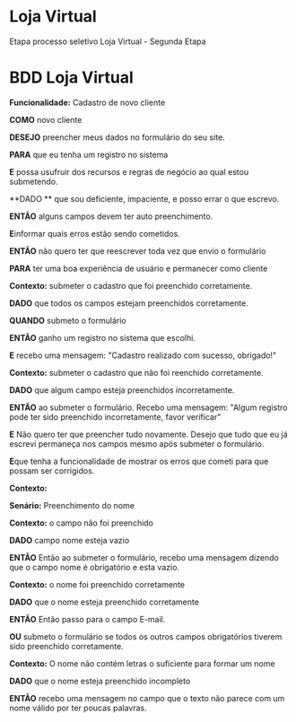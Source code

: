 # Loja Virtual
Etapa processo seletivo Loja Virtual - Segunda Etapa

# BDD Loja Virtual

**Funcionalidade:** Cadastro de novo cliente

**COMO** novo cliente

**DESEJO** preencher meus dados no formulário do seu site. 

**PARA** que eu tenha um registro no sistema

**E** possa usufruir dos recursos e regras de negócio ao qual estou submetendo. 

**DADO ** que sou deficiente, impaciente, e posso errar o que escrevo.

**ENTÃO** alguns campos devem ter auto preenchimento.

**E**informar quais erros estão sendo cometidos.

**ENTÃO** não quero ter que reescrever toda vez que envio o formulário 

**PARA** ter uma boa experiência de usuário e permanecer como cliente



**Contexto:** submeter o cadastro que foi preenchido corretamente.

**DADO** que todos os campos estejam preenchidos corretamente. 

**QUANDO**  submeto o formulário

**ENTÃO** ganho um registro no sistema que escolhi. 

**E** recebo uma mensagem: "Cadastro realizado com sucesso, obrigado!"



**Contexto:** submeter o cadastro que não foi reenchido corretamente.

**DADO** que algum campo esteja preenchidos incorretamente. 

**ENTÃO** ao submeter o formulário. Recebo uma mensagem: "Algum registro pode ter sido preenchido incorretamente, favor verificar"

**E** Não quero ter que preencher tudo novamente. Desejo que tudo que eu já escrevi permaneça nos campos mesmo após submeter o formulário.

**E**que tenha a funcionalidade de mostrar os erros que cometi para que possam ser corrigidos.  



**Contexto:** 

**Senário:** Preenchimento do nome

**Contexto:** o campo não foi preenchido

**DADO** campo nome esteja vazio 

**ENTÃO** Então ao submeter o formulário, recebo uma mensagem dizendo que o campo nome é obrigatório e esta vazio.



**Contexto:** o nome foi preenchido corretamente

**DADO** que o nome esteja preenchido corretamente 

**ENTÃO** Então passo para o campo E-mail.

**OU** submeto o formulário se todos os outros campos obrigatórios tiverem sido preenchido corretamente.



**Contexto:** O nome não contém letras o suficiente para formar um nome

**DADO** que  o nome esteja preenchido incompleto

**ENTÃO** recebo uma mensagem no campo que  o texto não parece com um nome válido por ter poucas palavras.


